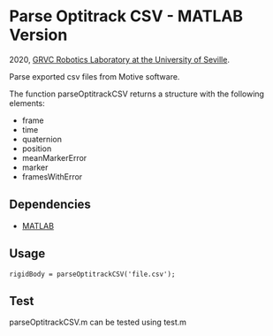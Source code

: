 # Parse Optitrack CSV - MATLAB Version
2020, [ GRVC Robotics Laboratory at the University of Seville](https://grvc.us.es/).

Parse exported csv files from Motive software.

The function parseOptitrackCSV returns a structure with the following elements:
* frame
* time
* quaternion
* position
* meanMarkerError
* marker
* framesWithError

## Dependencies
* [MATLAB](https://www.mathworks.com/products/matlab.html)

## Usage
```
rigidBody = parseOptitrackCSV('file.csv');
```

## Test
parseOptitrackCSV.m can be tested using test.m
